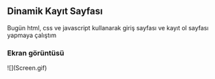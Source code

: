 
<h2>Dinamik Kayıt Sayfası</h2>
<p>Bugün html, css ve javascript kullanarak giriş sayfası ve kayıt ol sayfası yapmaya çalıştım</p>
<h3>Ekran görüntüsü</h3>
![](Screen.gif)
